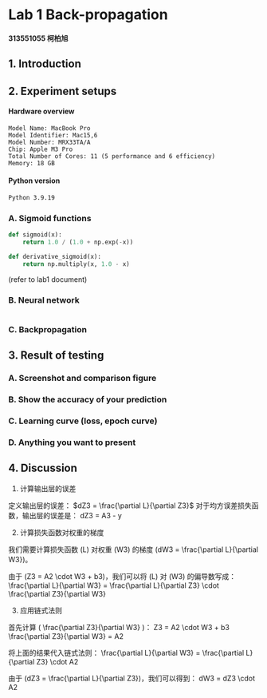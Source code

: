 # Lab 1 Back-propagation

#### 313551055 柯柏旭

## 1. Introduction



## 2. Experiment setups

#### Hardware overview

```shell
Model Name: MacBook Pro
Model Identifier: Mac15,6
Model Number: MRX33TA/A
Chip: Apple M3 Pro
Total Number of Cores: 11 (5 performance and 6 efficiency)
Memory: 18 GB
```

#### Python version

```sh
Python 3.9.19
```

### A. Sigmoid functions 

```python
def sigmoid(x):
    return 1.0 / (1.0 + np.exp(-x))

def derivative_sigmoid(x):
    return np.multiply(x, 1.0 - x)
```

(refer to lab1 document)

### B. Neural network 

```python
```



### C. Backpropagation 

## 3. Result of testing

### A. Screenshot and comparison figure 

### B. Show the accuracy of your prediction

### C. Learning curve (loss, epoch curve)

### D. Anything you want to present

## 4. Discussion









1. 计算输出层的误差

定义输出层的误差：
 $dZ3 = \frac{\partial L}{\partial Z3}$ 
对于均方误差损失函数，输出层的误差是：
 dZ3 = A3 - y 

2. 计算损失函数对权重的梯度

我们需要计算损失函数 (L) 对权重 (W3) 的梯度 (dW3 = \frac{\partial L}{\partial W3})。

由于 (Z3 = A2 \cdot W3 + b3)，我们可以将 (L) 对 (W3) 的偏导数写成：
 \frac{\partial L}{\partial W3} = \frac{\partial L}{\partial Z3} \cdot \frac{\partial Z3}{\partial W3} 

3. 应用链式法则

首先计算 ( \frac{\partial Z3}{\partial W3} )：
 Z3 = A2 \cdot W3 + b3 
 \frac{\partial Z3}{\partial W3} = A2 

将上面的结果代入链式法则：
 \frac{\partial L}{\partial W3} = \frac{\partial L}{\partial Z3} \cdot A2 

由于 (dZ3 = \frac{\partial L}{\partial Z3})，我们可以得到：
 dW3 = dZ3 \cdot A2 
